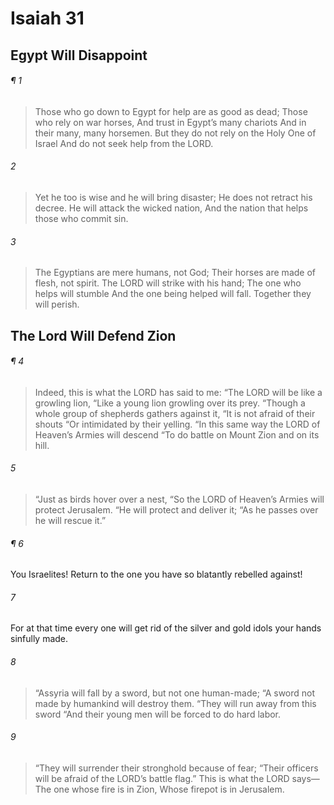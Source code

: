 # Isaiah 31
## Egypt Will Disappoint
###### ¶ 1
> Those who go down to Egypt for help are as good as dead;
> Those who rely on war horses,
> And trust in Egypt’s many chariots
> And in their many, many horsemen.
> But they do not rely on the Holy One of Israel
> And do not seek help from the LORD.
###### 2
> Yet he too is wise and he will bring disaster;
> He does not retract his decree.
> He will attack the wicked nation,
> And the nation that helps those who commit sin.
###### 3
> The Egyptians are mere humans, not God;
> Their horses are made of flesh, not spirit.
> The LORD will strike with his hand;
> The one who helps will stumble
> And the one being helped will fall.
> Together they will perish.
## The Lord Will Defend Zion
###### ¶ 4
> Indeed, this is what the LORD has said to me:
> “The LORD will be like a growling lion,
> “Like a young lion growling over its prey.
> “Though a whole group of shepherds gathers against it,
> “It is not afraid of their shouts
> “Or intimidated by their yelling.
> “In this same way the LORD of Heaven’s Armies will descend
> “To do battle on Mount Zion and on its hill.
###### 5
> “Just as birds hover over a nest,
> “So the LORD of Heaven’s Armies will protect Jerusalem.
> “He will protect and deliver it;
> “As he passes over he will rescue it.”
###### ¶ 6
You Israelites! Return to the one you have so blatantly rebelled against!
###### 7
For at that time every one will get rid of the silver and gold idols your hands sinfully made.
###### 8
> “Assyria will fall by a sword, but not one human-made;
> “A sword not made by humankind will destroy them.
> “They will run away from this sword
> “And their young men will be forced to do hard labor.
###### 9
> “They will surrender their stronghold because of fear;
> “Their officers will be afraid of the LORD’s battle flag.”
> This is what the LORD says—
> The one whose fire is in Zion,
> Whose firepot is in Jerusalem.
